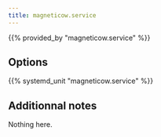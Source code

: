 ```yaml
---
title: magneticow.service
---
```


{{% provided_by "magneticow.service" %}}

## Options

{{% systemd_unit "magneticow.service" %}}

## Additionnal notes

Nothing here.